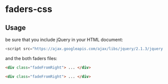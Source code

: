 # faders-css
## Usage

be sure that you include jQuery in your HTML document:
```javascript
<script src="https://ajax.googleapis.com/ajax/libs/jquery/2.1.3/jquery.min.js"></script>
```
and the both faders files:
	<link rel="stylesheet" href="../faders.min.css">
	<script src="../faders.min.js"></script>

```html
<div class="fadeFromRight"> ... </div>
```
```html
<div class="fadeFromRight"> ... </div>
```
